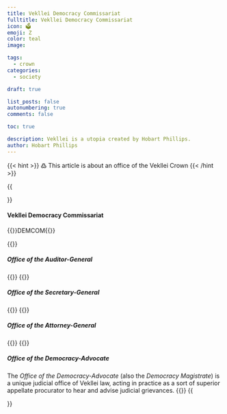 ```yaml
---
title: Vekllei Democracy Commissariat 
fulltitle: Vekllei Democracy Commissariat 
icon: 🗳️
emoji: Ζ
color: teal
image: 

tags: 
  - crown
categories:
  - society

draft: true

list_posts: false
autonumbering: true
comments: false

toc: true

description: Vekllei is a utopia created by Hobart Phillips.
author: Hobart Phillips
---
```

{{< hint >}}
߷ This article is about an office of the Vekllei Crown
{{< /hint >}}

{{<section>}}
#### Vekllei Democracy Commissariat 
{{<boxtag teal>}}DEMCOM{{</boxtag>}}

{{<outline>}}
##### Office of the Auditor-General
{{</outline>}}
{{<outline>}}
##### Office of the Secretary-General
{{</outline>}}
{{<outline>}}
##### Office of the Attorney-General
{{</outline>}}
{{<outline>}}
##### Office of the Democracy-Advocate

The *Office of the Democracy-Advocate* (also the *Democracy Magistrate*) is a unique judicial office of Vekllei law, acting in practice as a sort of superior appellate procurator to hear and advise judicial grievances.
{{</outline>}}
{{</section>}}